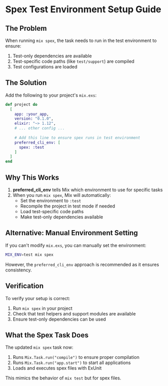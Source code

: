 # Spex Test Environment Setup Guide

## The Problem

When running `mix spex`, the task needs to run in the test environment to ensure:
1. Test-only dependencies are available
2. Test-specific code paths (like `test/support`) are compiled
3. Test configurations are loaded

## The Solution

Add the following to your project's `mix.exs`:

```elixir
def project do
  [
    app: :your_app,
    version: "0.1.0",
    elixir: "~> 1.12",
    # ... other config ...
    
    # Add this line to ensure spex runs in test environment
    preferred_cli_env: [
      spex: :test
    ]
  ]
end
```

## Why This Works

1. **preferred_cli_env** tells Mix which environment to use for specific tasks
2. When you run `mix spex`, Mix will automatically:
   - Set the environment to `:test`
   - Recompile the project in test mode if needed
   - Load test-specific code paths
   - Make test-only dependencies available

## Alternative: Manual Environment Setting

If you can't modify `mix.exs`, you can manually set the environment:

```bash
MIX_ENV=test mix spex
```

However, the `preferred_cli_env` approach is recommended as it ensures consistency.

## Verification

To verify your setup is correct:

1. Run `mix spex` in your project
2. Check that test helpers and support modules are available
3. Ensure test-only dependencies can be used

## What the Spex Task Does

The updated `mix spex` task now:
1. Runs `Mix.Task.run("compile")` to ensure proper compilation
2. Runs `Mix.Task.run("app.start")` to start all applications
3. Loads and executes spex files with ExUnit

This mimics the behavior of `mix test` but for spex files.